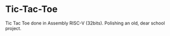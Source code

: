 # Tic-Tac-Toe
Tic Tac Toe done in Assembly RISC-V (32bits). Polishing an old, dear school project. 
